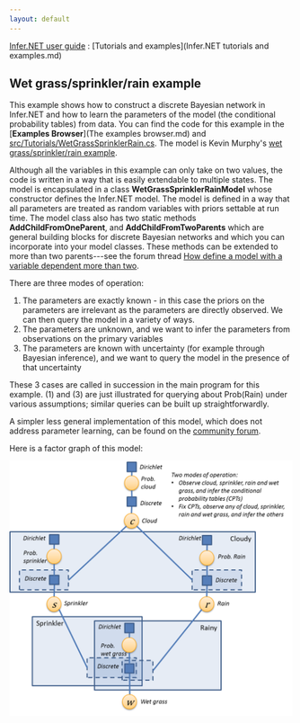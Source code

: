 ```yaml
---
layout: default 
--- 
```

[Infer.NET user guide](index.md) : [Tutorials and examples](Infer.NET tutorials and examples.md)

## Wet grass/sprinkler/rain example

This example shows how to construct a discrete Bayesian network in Infer.NET and how to learn the parameters of the model (the conditional probability tables) from data. You can find the code for this example in the [**Examples Browser**](The examples browser.md) and [src/Tutorials/WetGrassSprinklerRain.cs](https://github.com/dotnet/infer/tree/master/src/Tutorials/WetGrassSprinklerRain.cs). The model is Kevin Murphy's [wet grass/sprinkler/rain example](http://www.cs.ubc.ca/~murphyk/Bayes/bnintro.html).

Although all the variables in this example can only take on two values, the code is written in a way that is easily extendable to multiple states. The model is encapsulated in a class **WetGrassSprinklerRainModel** whose constructor defines the Infer.NET model. The model is defined in a way that all parameters are treated as random variables with priors settable at run time. The model class also has two static methods **AddChildFromOneParent**, and **AddChildFromTwoParents** which are general building blocks for discrete Bayesian networks and which you can incorporate into your model classes. These methods can be extended to more than two parents---see the forum thread [How define a model with a variable dependent more than two](https://social.microsoft.com/Forums/en-US/7e27e90e-3461-4aa3-b640-8f0893faba95/how-define-a-model-with-a-variable-dependent-more-than-two-migrated-from?forum=infer.net).

There are three modes of operation:

1.  The parameters are exactly known - in this case the priors on the parameters are irrelevant as the parameters are directly observed. We can then query the model in a variety of ways.
2.  The parameters are unknown, and we want to infer the parameters from observations on the primary variables
3.  The parameters are known with uncertainty (for example through Bayesian inference), and we want to query the model in the presence of that uncertainty

These 3 cases are called in succession in the main program for this example. (1) and (3) are just illustrated for querying about Prob(Rain) under various assumptions; similar queries can be built up straightforwardly.

A simpler less general implementation of this model, which does not address parameter learning, can be found on the [community forum](http://social.microsoft.com/Forums/en-US/infer.net/thread/dcffcf8d-fb15-4236-98fd-9d4a5b19e03a).

Here is a factor graph of this model:

![WetGrass.png](WetGrass.png)
